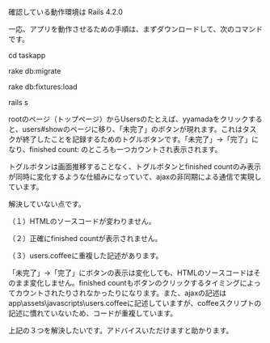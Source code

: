 確認している動作環境は
Rails 4.2.0

一応、アプリを動作させるための手順は、まずダウンロードして、次のコマンドです。

cd taskapp

rake db:migrate

rake db:fixtures:load

rails s

rootのページ（トップページ）からUsersのたとえば、yyamadaをクリックすると、users#showのページに移り、「未完了」のボタンが現れます。これはタスクが終了したことを記録するためのトグルボタンです。「未完了」→「完了」になり、finished count: のところも一つカウントされ表示されます。

トグルボタンは画面推移することなく、トグルボタンとfinished countのみ表示が同時に変化するような仕組みになっていて、ajaxの非同期による通信で実現しています。

解決していない点です。

（１）HTMLのソースコードが変わりません。

（２）正確にfinished countが表示されません。

（３）users.coffeeに重複した記述があります。

「未完了」→「完了」にボタンの表示は変化しても、HTMLのソースコードはそのまま変化しません。finished countもボタンのクリックするタイミングによってカウントされたりされなかったりになります。また、ajaxの記述はapp\assets\javascripts\users.coffeeに記述していますが、coffeeスクリプトの記述に慣れていないため、コードが重複しています。

上記の３つを解決したいです。アドバイスいただけますと助かります。
